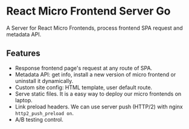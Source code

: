 # React Micro Frontend Server Go

A Server for React Micro Frontends, process frontend SPA request and metadata API.

## Features

* Response frontend page's request at any route of SPA.
* Metadata API: get info, install a new version of micro frontend or uninstall it dynamically.
* Custom site config: HTML template, user default route.
* Serve static files. It is a easy way to deploy our micro frontends on laptop.
* Link preload headers. We can use server push (HTTP/2) with nginx `http2_push_preload on`.
* A/B testing control.
